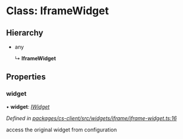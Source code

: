 # Class: IframeWidget

## Hierarchy

* any

  ↳ **IframeWidget**

## Properties

###  widget

• **widget**: *[IWidget](../interfaces/_cs_core_src_widget_widget_.iwidget.md)*

*Defined in [packages/cs-client/src/widgets/iframe/iframe-widget.ts:16](https://github.com/TNOCS/csnext/blob/34474da7/packages/cs-client/src/widgets/iframe/iframe-widget.ts#L16)*

access the original widget from configuration
